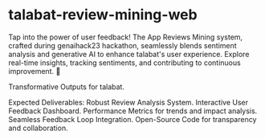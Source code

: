 # talabat-review-mining-web
Tap into the power of user feedback! The App Reviews Mining system, crafted during genaihack23 hackathon, seamlessly blends sentiment analysis and generative AI to enhance talabat's user experience. Explore real-time insights, tracking sentiments, and contributing to continuous improvement. 🚀

Transformative Outputs for talabat.

Expected Deliverables:
Robust Review Analysis System.
Interactive User Feedback Dashboard.
Performance Metrics for trends and impact analysis.
Seamless Feedback Loop Integration.
Open-Source Code for transparency and collaboration.
